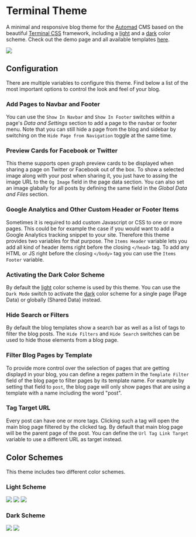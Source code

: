 # Terminal Theme

A minimal and responsive blog theme for the [Automad](https://automad.org) CMS based on the beautiful [Terminal CSS](https://terminalcss.xyz) framework, including a [light](#light-scheme) and a [dark](#dark-scheme) color scheme. Check out the demo page and all available templates [here](https://terminal.dev.automad.org).

![](https://terminal.dev.automad.org/shared/terminal-dark-1.png)

## Configuration

There are multiple variables to configure this theme. Find below a list of the most important options to control the look and feel of your blog.

### Add Pages to Navbar and Footer

You can use the `Show In Navbar` and `Show In Footer` switches within a page's *Data and Settings* section to add a page to the navbar or footer menu. Note that you can still hide a page from the blog and sidebar by switching on the `Hide Page from Navigation` toggle at the same time.

### Preview Cards for Facebook or Twitter

This theme supports open graph preview cards to be displayed when sharing a page on Twitter or Facebook out of the box. To show a selected image along with your post when sharing it, you just have to assing the image URL to the `Og Image` field in the page data section. You can also set an image glabally for all posts by defining the same field in the *Global Data and Files* section. 

### Google Analytics and Other Custom Header or Footer Items

Sometimes it is required to add custom Javascript or CSS to one or more pages. This could be for example the case if you would want to add a Google Analytics tracking snippet to your site. Therefore this theme provides two variables for that purpose. The `Items Header` variable lets you add all kind of header items right before the closing `</head>` tag. To add any HTML or JS right before the closing `</body>` tag you can use the `Items Footer` variable.

### Activating the Dark Color Scheme

By default the [light](#light-scheme) color scheme is used by this theme. You can use the `Dark Mode` switch to activate the [dark](#dark-scheme) color scheme for a single page (Page Data) or globally (Shared Data) instead.

### Hide Search or Filters

By default the blog templates show a search bar as well as a list of tags to filter the blog posts. The `Hide Filters` and `Hide Search` switches can be used to hide those elements from a blog page.

### Filter Blog Pages by Template

To provide more control over the selection of pages that are getting displayd in your blog, you can define a regex pattern in the `Template Filter` field of the blog page to filter pages by its template name. For example by setting that field to `post`, the blog page will only show pages that are using a template with a name including the word "post".

### Tag Target URL

Every post can have one or more tags. Clicking such a tag will open the main blog page filtered by the clicked tag. By default that main blog page will be the parent page of the post. You can define the `Url Tag Link Target` variable to use a different URL as target instead.

## Color Schemes

This theme includes two different color schemes.

### Light Scheme

![](https://terminal.dev.automad.org/shared/terminal-mobile-light.png)
![](https://terminal.dev.automad.org/shared/terminal-light-1.png)
![](https://terminal.dev.automad.org/shared/terminal-light-2.png)

### Dark Scheme

![](https://terminal.dev.automad.org/shared/terminal-mobile-dark.png)
![](https://terminal.dev.automad.org/shared/terminal-dark-2.png)
